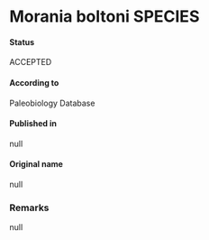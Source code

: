 Morania boltoni SPECIES
=======

#### Status
ACCEPTED

#### According to
Paleobiology Database

#### Published in
null

#### Original name
null

### Remarks
null